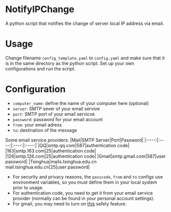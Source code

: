 # NotifyIPChange
A python script that notifies the change of server local IP address via email.

# Usage
Change filename `config_template.yaml` to `config.yaml` and make sure that it is in the same directory as the python script. Set up your own configurations and run the script.

# Configuration
* `computer_name`: define the name of your computer here (optional)
* `server`: SMTP sever of your email servive
* `port`: SMTP port of your email servicve
* `password`: password for your email account
* `from`: your email adress
* `to`: destination of the message

Some email service providers:
|Mail|SMTP Server|Port|Password|
|:----:|:----:|:----:|:----:|
|QQ|smtp.qq.com|587|authentication code|
|163|smtp.163.com|25|authentication code|
|126|smtp.126.com|25|authentication code|
|Gmail|smtp.gmail.com|587|user password|
|Tsinghua|mails.tsinghua.edu.cn <br> mail.tsinghua.edu.cn|25|user password|

* For security and privacy reasons, the `passcode`, `from` and `to` configs use environment variables, so you must define them in your local system prior to usage.
* For authentication code, you need to get it from your email service provider (normally can be found in your personal account settings).
* For gmail, you may need to turn on [this](https://www.google.com/settings/security/lesssecureapps) safety feature.

